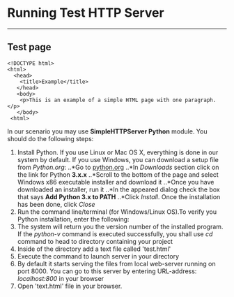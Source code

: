# Running Test HTTP Server
---------------------------
## Test page
```
<!DOCTYPE html>
<html>
  <head>
    <title>Example</title>
   </head>
   <body>
    <p>This is an example of a simple HTML page with one paragraph.</p>
   </body>
 <html>
 ```
 In our scenario you may use **SimpleHTTPServer Python** module.
 You should do the following steps:
 1. Install Python. If you use Linux or Mac OS X, everything is done in our system by default. If you use Windows, you can download  a setup file from _Python.org_:
 ..*Go to [python.org](https://www.python.org/)
 ..*In _Downloads_ section click on the link for Python **3.x.x** 
 ..*Scroll to the bottom of the page and select Windows x86 executable installer and download it
 ..*Once you have downloaded an installer, run it
 ..*In the appeared dialog check the box that says **Add Python 3.x to PATH**
 ..*Click _Install_. Once the installation has been done, click _Close_
 2. Run the command line/terminal (for Windows/Linux OS).To verify you Python installation, enter the following:
 3. The system will return you the version number of the installed program. If the _python-v_ command is executed successfully, you shall use _cd_ command to head to directory containing your project
 4. Inside of the directory add a text file called 'test.html'
 5. Execute the command to launch server in your directory
 6. By default it starts serving the files from local web-server running on port 8000. You can go to this server by entering URL-address: _localhost:800_ in your browser
 7. Open 'text.html' file in your browser.
